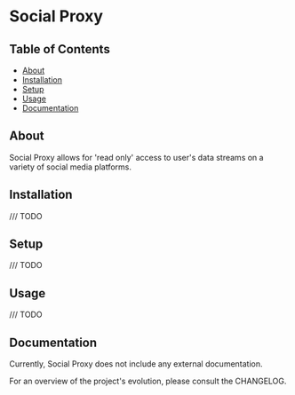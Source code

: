 # Social Proxy

## Table of Contents
- [About](#about)
- [Installation](#installation)
- [Setup](#setup)
- [Usage](#usage)
- [Documentation](#documentation)

## About
Social Proxy allows for 'read only' access to user's data streams on a variety of social media platforms.

## Installation
/// TODO

## Setup
/// TODO

## Usage
/// TODO

## Documentation
Currently, Social Proxy does not include any external documentation.

For an overview of the project's evolution, please consult the CHANGELOG.
